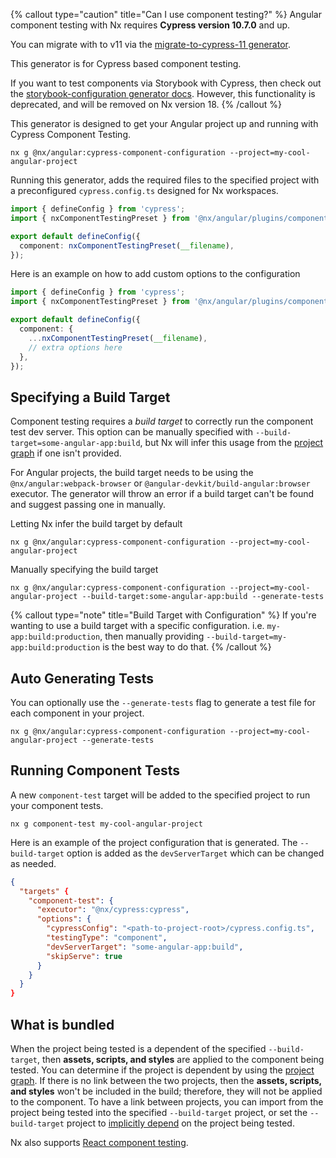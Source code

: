 {% callout type="caution" title="Can I use component testing?" %}
Angular component testing with Nx requires **Cypress version 10.7.0** and up.

You can migrate with to v11 via the [migrate-to-cypress-11 generator](/packages/cypress/generators/migrate-to-cypress-11).

This generator is for Cypress based component testing.

If you want to test components via Storybook with Cypress, then check out the [storybook-configuration generator docs](/nx-api/angular/generators/storybook-configuration). However, this functionality is deprecated, and will be removed on Nx version 18.
{% /callout %}

This generator is designed to get your Angular project up and running with Cypress Component Testing.

```shell
nx g @nx/angular:cypress-component-configuration --project=my-cool-angular-project
```

Running this generator, adds the required files to the specified project with a preconfigured `cypress.config.ts` designed for Nx workspaces.

```ts {% fileName="cypress.config.ts" %}
import { defineConfig } from 'cypress';
import { nxComponentTestingPreset } from '@nx/angular/plugins/component-testing';

export default defineConfig({
  component: nxComponentTestingPreset(__filename),
});
```

Here is an example on how to add custom options to the configuration

```ts {% fileName="cypress.config.ts" %}
import { defineConfig } from 'cypress';
import { nxComponentTestingPreset } from '@nx/angular/plugins/component-testing';

export default defineConfig({
  component: {
    ...nxComponentTestingPreset(__filename),
    // extra options here
  },
});
```

## Specifying a Build Target

Component testing requires a _build target_ to correctly run the component test dev server. This option can be manually specified with `--build-target=some-angular-app:build`, but Nx will infer this usage from the [project graph](/concepts/mental-model#the-project-graph) if one isn't provided.

For Angular projects, the build target needs to be using the `@nx/angular:webpack-browser` or
`@angular-devkit/build-angular:browser` executor.
The generator will throw an error if a build target can't be found and suggest passing one in manually.

Letting Nx infer the build target by default

```shell
nx g @nx/angular:cypress-component-configuration --project=my-cool-angular-project
```

Manually specifying the build target

```shell
nx g @nx/angular:cypress-component-configuration --project=my-cool-angular-project --build-target:some-angular-app:build --generate-tests
```

{% callout type="note" title="Build Target with Configuration" %}
If you're wanting to use a build target with a specific configuration. i.e. `my-app:build:production`,
then manually providing `--build-target=my-app:build:production` is the best way to do that.
{% /callout %}

## Auto Generating Tests

You can optionally use the `--generate-tests` flag to generate a test file for each component in your project.

```shell
nx g @nx/angular:cypress-component-configuration --project=my-cool-angular-project --generate-tests
```

## Running Component Tests

A new `component-test` target will be added to the specified project to run your component tests.

```shell
nx g component-test my-cool-angular-project
```

Here is an example of the project configuration that is generated. The `--build-target` option is added as the `devServerTarget` which can be changed as needed.

```json {% fileName="project.json" %}
{
  "targets" {
    "component-test": {
      "executor": "@nx/cypress:cypress",
      "options": {
        "cypressConfig": "<path-to-project-root>/cypress.config.ts",
        "testingType": "component",
        "devServerTarget": "some-angular-app:build",
        "skipServe": true
      }
    }
  }
}
```

## What is bundled

When the project being tested is a dependent of the specified `--build-target`, then **assets, scripts, and styles** are applied to the component being tested. You can determine if the project is dependent by using the [project graph](/features/explore-graph). If there is no link between the two projects, then the **assets, scripts, and styles** won't be included in the build; therefore, they will not be applied to the component. To have a link between projects, you can import from the project being tested into the specified `--build-target` project, or set the `--build-target` project to [implicitly depend](/reference/project-configuration#implicitdependencies) on the project being tested.

Nx also supports [React component testing](/packages/angular/generators/cypress-component-configuration).
